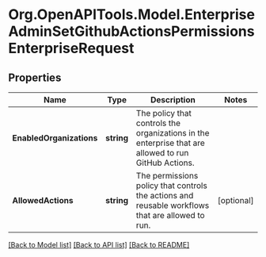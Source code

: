 # Org.OpenAPITools.Model.EnterpriseAdminSetGithubActionsPermissionsEnterpriseRequest

## Properties

Name | Type | Description | Notes
------------ | ------------- | ------------- | -------------
**EnabledOrganizations** | **string** | The policy that controls the organizations in the enterprise that are allowed to run GitHub Actions. | 
**AllowedActions** | **string** | The permissions policy that controls the actions and reusable workflows that are allowed to run. | [optional] 

[[Back to Model list]](../README.md#documentation-for-models) [[Back to API list]](../README.md#documentation-for-api-endpoints) [[Back to README]](../README.md)

